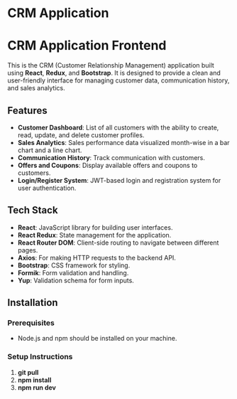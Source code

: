 # CRM Application

# CRM Application Frontend

This is the CRM (Customer Relationship Management) application built using **React**, **Redux**, and **Bootstrap**. It is designed to provide a clean and user-friendly interface for managing customer data, communication history, and sales analytics.

## Features

- **Customer Dashboard**: List of all customers with the ability to create, read, update, and delete customer profiles.
- **Sales Analytics**: Sales performance data visualized month-wise in a bar chart and a line chart.
- **Communication History**: Track communication with customers.
- **Offers and Coupons**: Display available offers and coupons to customers.
- **Login/Register System**: JWT-based login and registration system for user authentication.

## Tech Stack

- **React**: JavaScript library for building user interfaces.
- **React Redux**: State management for the application.
- **React Router DOM**: Client-side routing to navigate between different pages.
- **Axios**: For making HTTP requests to the backend API.
- **Bootstrap**: CSS framework for styling.
- **Formik**: Form validation and handling.
- **Yup**: Validation schema for form inputs.

## Installation

### Prerequisites

- Node.js and npm should be installed on your machine.

### Setup Instructions

1. **git pull**
2. **npm install**
3. **npm run dev**






